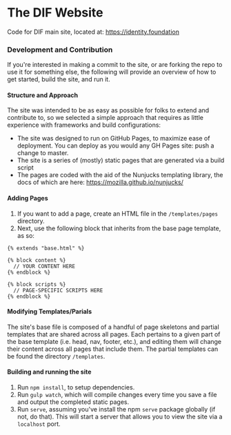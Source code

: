 # The DIF Website

Code for DIF main site, located at: https://identity.foundation

### Development and Contribution

If you're interested in making a commit to the site, or are forking the repo to use it for something else, the following will provide an overview of how to get started, build the site, and run it.

#### Structure and Approach

The site was intended to be as easy as possible for folks to extend and contribute to, so we selected a simple approach that requires as little experience with frameworks and build configurations:

- The site was designed to run on GitHub Pages, to maximize ease of deployment. You can deploy as you would any GH Pages site: push a change to master.
- The site is a series of (mostly) static pages that are generated via a build script
- The pages are coded with the aid of the Nunjucks templating library, the docs of which are here: https://mozilla.github.io/nunjucks/

#### Adding Pages

1. If you want to add a page, create an HTML file in the `/templates/pages` directory.
2. Next, use the following block that inherits from the base page template, as so:

```
{% extends "base.html" %}

{% block content %}
  // YOUR CONTENT HERE
{% endblock %}

{% block scripts %}
  // PAGE-SPECIFIC SCRIPTS HERE
{% endblock %}
```
#### Modifying Templates/Parials

The site's base file is composed of a handful of page skeletons and partial templates that are shared across all pages. Each pertains to a given part of the base template (i.e. head, nav, footer, etc.), and editing them will change their content across all pages that include them. The partial templates can be found the directory `/templates`.

#### Building and running the site

1. Run `npm install`, to setup dependencies.
2. Run `gulp watch`, which will compile changes every time you save a file and output the completed static pages.
3. Run `serve`, assuming you've install the npm `serve` package globally (if not, do that). This will start a server that allows you to view the site via a `localhost` port.


